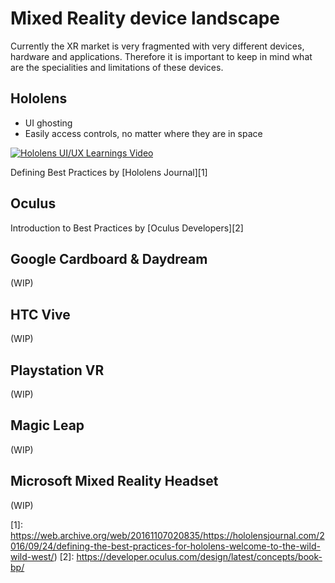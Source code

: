 # Mixed Reality device landscape

Currently the XR market is very fragmented with very different devices, hardware and applications.
Therefore it is important to keep in mind what are the specialities and limitations of these devices.


## Hololens
- UI ghosting
- Easily access controls, no matter where they are in space

[![Hololens UI/UX Learnings Video](http://img.youtube.com/vi/sX6yKHmN1qM/0.jpg)](http://www.youtube.com/watch?v=sX6yKHmN1qM "3 HoloStudio UI and Interaction Design Learnings")

Defining Best Practices by [Hololens Journal][1]

## Oculus

Introduction to Best Practices by [Oculus Developers][2]

## Google Cardboard & Daydream
(WIP)

## HTC Vive
(WIP)

## Playstation VR
(WIP)


## Magic Leap
(WIP)

## Microsoft Mixed Reality Headset
(WIP)


[1]: https://web.archive.org/web/20161107020835/https://hololensjournal.com/2016/09/24/defining-the-best-practices-for-hololens-welcome-to-the-wild-wild-west/)
[2]: https://developer.oculus.com/design/latest/concepts/book-bp/
